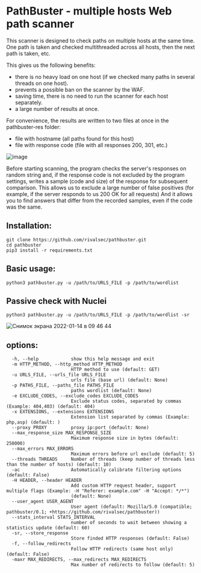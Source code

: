 # PathBuster - multiple hosts Web path scanner

This scanner is designed to check paths on multiple hosts at the same time.
One path is taken and checked multithreaded across all hosts, then the next path is taken, etc.

This gives us the following benefits:
- there is no heavy load on one host (if we checked many paths in several threads on one host).
- prevents a possible ban on the scanner by the WAF.
- saving time, there is no need to run the scanner for each host separately.
- a large number of results at once.

For convenience, the results are written to two files at once in the pathbuster-res folder:
- file with hostname (all paths found for this host)
- file with response code (file with all responses 200, 301, etc.)

![image](https://user-images.githubusercontent.com/50343281/114876542-de8ab200-9e17-11eb-9c1c-78702fd2d4f1.png)


Before starting scanning, the program checks the server's responses on random string and, if the response code is not excluded by the program settings, writes a sample (code and size) of the response for subsequent comparison.
This allows us to exclude a large number of false positives (for example, if the server responds to us 200 OK for all requests)
And it allows you to find answers that differ from the recorded samples, even if the code was the same.

## Installation: 
```
git clone https://github.com/rivalsec/pathbuster.git
cd pathbuster
pip3 install -r requirements.txt
```

## Basic usage:
```
python3 pathbuster.py -u /path/to/URLS_FILE -p /path/to/wordlist 
```

## Passive check with Nuclei
```
python3 pathbuster.py -u /path/to/URLS_FILE -p /path/to/wordlist -sr
```
![Снимок экрана 2022-01-14 в 09 46 44](https://user-images.githubusercontent.com/50343281/149454129-c3c262f3-d3e1-4125-bb87-c334839ac338.png)


## options:
```
  -h, --help            show this help message and exit
  -m HTTP_METHOD, --http_method HTTP_METHOD
                        HTTP method to use (default: GET)
  -u URLS_FILE, --urls_file URLS_FILE
                        urls file (base url) (default: None)
  -p PATHS_FILE, --paths_file PATHS_FILE
                        paths wordlist (default: None)
  -e EXCLUDE_CODES, --exclude_codes EXCLUDE_CODES
                        Exclude status codes, separated by commas (Example: 404,403) (default: 404)
  -x EXTENSIONS, --extensions EXTENSIONS
                        Extension list separated by commas (Example: php,asp) (default: )
  --proxy PROXY         proxy ip:port (default: None)
  --max_response_size MAX_RESPONSE_SIZE
                        Maximum response size in bytes (default: 250000)
  --max_errors MAX_ERRORS
                        Maximum errors before url exclude (default: 5)
  --threads THREADS     Number of threads (keep number of threads less than the number of hosts) (default: 10)
  -ac                   Automatically calibrate filtering options (default: False)
  -H HEADER, --header HEADER
                        Add custom HTTP request header, support multiple flags (Example: -H "Referer: example.com" -H "Accept: */*")
                        (default: None)
  --user_agent USER_AGENT
                        User agent (default: Mozilla/5.0 (compatible; pathbuster/0.1; +https://github.com/rivalsec/pathbuster))
  --stats_interval STATS_INTERVAL
                        number of seconds to wait between showing a statistics update (default: 60)
  -sr, --store_response
                        Store finded HTTP responses (default: False)
  -f, --follow_redirects
                        Follow HTTP redirects (same host only) (default: False)
  -maxr MAX_REDIRECTS, --max_redirects MAX_REDIRECTS
                        Max number of redirects to follow (default: 5)
```
